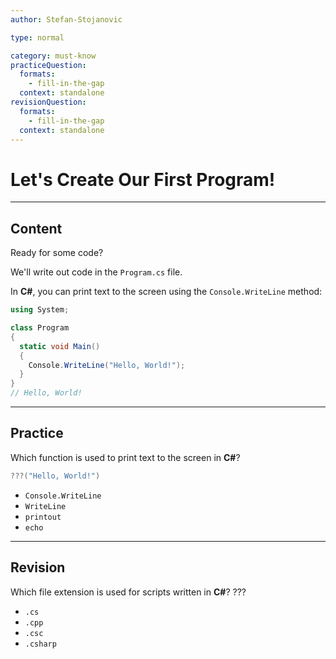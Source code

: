 ```yaml
---
author: Stefan-Stojanovic

type: normal

category: must-know
practiceQuestion:
  formats:
    - fill-in-the-gap
  context: standalone
revisionQuestion:
  formats:
    - fill-in-the-gap
  context: standalone
---
```


# Let's Create Our First Program!

---

## Content

Ready for some code?

We'll write out code in the `Program.cs` file.

In **C#**, you can print text to the screen using the `Console.WriteLine` method:

```csharp
using System;

class Program
{
  static void Main()
  {
    Console.WriteLine("Hello, World!");
  }
}
// Hello, World!
```

---

## Practice

Which function is used to print text to the screen in **C#**?

```csharp
???("Hello, World!")
```

- `Console.WriteLine`
- `WriteLine`
- `printout`
- `echo`

---

## Revision

Which file extension is used for scripts written in **C#**? ???

- `.cs`
- `.cpp`
- `.csc`
- `.csharp`

